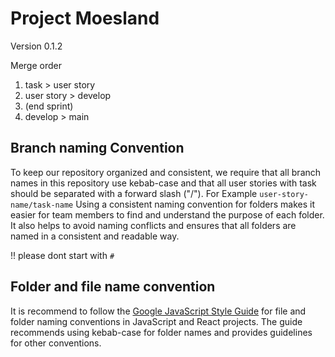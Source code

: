 # Project Moesland

Version 0.1.2

Merge order 

1. task > user story
2. user story > develop
3. (end sprint)
4. develop > main

## Branch naming Convention

To keep our repository organized and consistent, we require that all branch names in this repository use kebab-case and that all user 
stories with task should be separated with a forward slash ("/"). For Example `user-story-name/task-name`
Using a consistent naming convention for folders makes it easier for team members to find and understand the purpose of each folder. 
It also helps to avoid naming conflicts and ensures that all folders are named in a consistent and readable way.

!! please dont start with `#`

## Folder and file name convention

It is recommend to follow the [Google JavaScript Style Guide](https://google.github.io/styleguide/jsguide.html#file-name) 
for file and folder naming conventions in JavaScript and React projects. The guide recommends using kebab-case for folder names and 
provides guidelines for other conventions.
